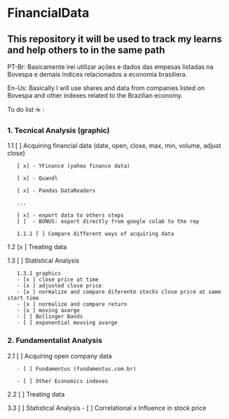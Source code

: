 # FinancialData
## This repository it will be used to track my learns and help others to in the same path

PT-Br: Basicamente irei utilizar ações e dados das empesas listadas na Bovespa e demais índices relacionados a economia brasiliera.

En-Us: Basically I will use shares and data from companies listed on Bovespa and other indexes related to the Brazilian economy.


To do list :coffee: :

### 1. Tecnical Analysis (graphic) 
1.1 [ ] Acquiring financial data (date, open, close, max, min, volume, adjust close)

       [ x] - YFinance (yahoo finance data)

       [ x] - Quandl

       [ x] - Pandas DataReaders

       ...

       [ x] - export data to others steps
       [ ]  - BONUS: export directly from google colab to the rep

       1.1.1 [ ] Compare different ways of acquiring data 

 
1.2 [x ] Treating data 
 
1.3 [ ] Statistical Analysis 
 
       1.3.1 graphics
       - [x ] close price at time
       - [x ] adjusted close price
       - [x ] normalize and compare diferente stocks close price at same start time
       - [x ] normalize and compare return
       - [x ] moving avarge
       - [ ] Bollinger Bands
       - [ ] exponential movving avarge
      
      
### 2. Fundamentalist Analysis 
2.1 [ ] Acquiring open company data 

       - [ ] Fundamentus (fundamentus.com.br)

       - [ ] Other Economics indexes

2.2 [ ] Treating data 

3.3 [ ] Statistical Analysis
       - [ ] Correlational x Influence in stock price

